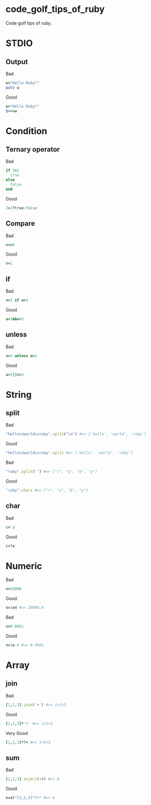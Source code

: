 # code_golf_tips_of_ruby
Code golf tips of ruby.

# STDIO

## Output

Bad

```ruby
w="Hello Ruby!"
puts w
```

Good

```ruby
w="Hello Ruby!"
$><<w
```

# Condition

## Ternary operator

Bad

```ruby
if 3>2
  true
else
  false
end
```

Good

```ruby
3>2?true:false
```

## Compare

Bad

```ruby
n<=0
```

Good

```ruby
n<1
```

## if

Bad

```ruby
n=3 if a>3
```

Good

```ruby
a>3&&n=3
```

## unless

Bad

```ruby
n=3 unless a>3
```

Good

```ruby
a>3||n=3
```

# String

## split

Bad

```ruby
"hello\nworld\nruby".split("\n") #=> ['hello', 'world', 'ruby']
```

Good

```ruby
"hello\nworld\nruby".split #=> ['hello', 'world', 'ruby']
```

Bad

```ruby
"ruby".split('') #=> ["r", "u", "b", "y"]
```

Good

```ruby
"ruby".chars #=> ["r", "u", "b", "y"]
```

## char

Bad

```ruby
c='a'
```

Good

```ruby
c=?a
```

# Numeric

Bad

```ruby
n=10000
```

Good

```ruby
n=1e4 #=> 10000.0
```

Bad

```ruby
n=0.0001
```

Good

```ruby
n=1e-4 #=> 0.0001
```

# Array

## join

Bad

```ruby
[1,2,3].join('+') #=> 1+2+3
```

Good

```ruby
[1,2,3]*'+' #=> 1+2+3
```

Very Good

```ruby
[1,2,3]*?+ #=> 1+2+3
```

## sum

Bad

```ruby
[1,2,3].inject(:+) #=> 6
```

Good

```ruby
eval"[1,2,3]*?+" #=> 6
```
